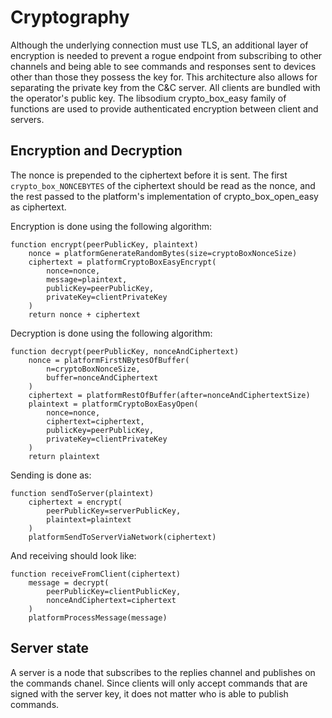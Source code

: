 Cryptography
============
Although the underlying connection must use TLS, an additional layer of encryption is needed to prevent
a rogue endpoint from subscribing to other channels and being able to see commands and responses 
sent to devices other than those they possess the key for.
This architecture also allows for separating the private key from the C&C server.
All clients are bundled with the operator's public key.
The libsodium crypto_box_easy family of functions are used to provide authenticated encryption
between client and servers.

Encryption and Decryption
------------------------
The nonce is prepended to the ciphertext before it is sent.
The first ```crypto_box_NONCEBYTES``` of the ciphertext should be read as the nonce, and the rest
passed to the platform's implementation of crypto_box_open_easy as ciphertext.

Encryption is done using the following algorithm:
```
function encrypt(peerPublicKey, plaintext)
    nonce = platformGenerateRandomBytes(size=cryptoBoxNonceSize)
    ciphertext = platformCryptoBoxEasyEncrypt(
        nonce=nonce,
        message=plaintext,
        publicKey=peerPublicKey,
        privateKey=clientPrivateKey
    )
    return nonce + ciphertext
```


Decryption is done using the following algorithm:
```
function decrypt(peerPublicKey, nonceAndCiphertext)
    nonce = platformFirstNBytesOfBuffer(
        n=cryptoBoxNonceSize,
        buffer=nonceAndCiphertext
    )
    ciphertext = platformRestOfBuffer(after=nonceAndCiphertextSize)
    plaintext = platformCryptoBoxEasyOpen(
        nonce=nonce,
        ciphertext=ciphertext,
        publicKey=peerPublicKey,
        privateKey=clientPrivateKey
    )
    return plaintext
```

Sending is done as:
```
function sendToServer(plaintext)
    ciphertext = encrypt(
        peerPublicKey=serverPublicKey,
        plaintext=plaintext
    )
    platformSendToServerViaNetwork(ciphertext)
```

And receiving should look like:
```
function receiveFromClient(ciphertext)
    message = decrypt(
        peerPublicKey=clientPublicKey,
        nonceAndCiphertext=ciphertext
    )
    platformProcessMessage(message)
```


Server state
----------------
A server is a node that subscribes to the replies channel and publishes on the commands chanel.
Since clients will only accept commands that are signed with the server key, it does not matter
who is able to publish commands.